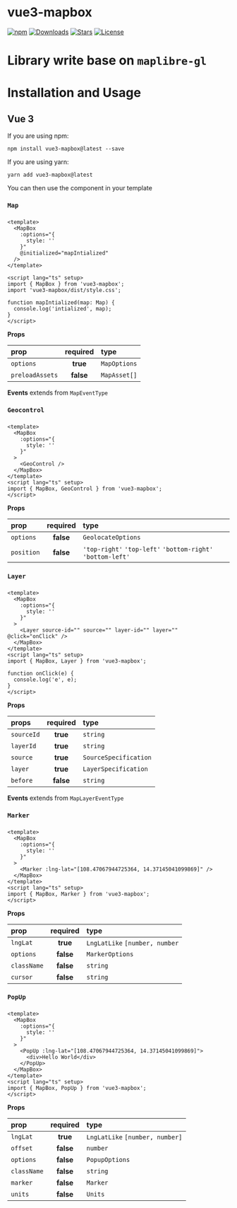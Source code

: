 # vue3-mapbox

[![npm](https://img.shields.io/npm/v/vue3-mapbox)](https://www.npmjs.com/package/vue3-mapbox) [![Downloads](https://img.shields.io/npm/dt/vue3-mapbox)](https://www.npmjs.com/package/vue3-mapbox) [![Stars](https://img.shields.io/github/stars/danh121097/vue-mapbox-gl?style=flat-square)](https://github.com/danh121097/vue-mapbox-gl/stargazers) [![License](https://img.shields.io/npm/l/vue3-mapbox)](https://github.com/danh121097/vue-mapbox-gl/blob/main/LICENSE.md)

# Library write base on `maplibre-gl`

# Installation and Usage

## Vue 3

If you are using npm:

```shell
npm install vue3-mapbox@latest --save
```

If you are using yarn:

```shell
yarn add vue3-mapbox@latest
```

You can then use the component in your template

### **`Map`**

###

```vue
<template>
  <MapBox
    :options="{
      style: ''
    }"
    @initialized="mapIntialized"
  />
</template>

<script lang="ts" setup>
import { MapBox } from 'vue3-mapbox';
import 'vue3-mapbox/dist/style.css';

function mapIntialized(map: Map) {
  console.log('intialized', map);
}
</script>
```

**Props**

| prop            | required  | type         |
| :-------------- | :-------: | :----------- |
| `options`       | **true**  | `MapOptions` |
| `preloadAssets` | **false** | `MapAsset[]` |

**Events**
extends from `MapEventType`

### **`Geocontrol`**

###

```vue
<template>
  <MapBox
    :options="{
      style: ''
    }"
  >
    <GeoControl />
  </MapBox>
</template>
<script lang="ts" setup>
import { MapBox, GeoControl } from 'vue3-mapbox';
</script>
```

**Props**

| prop       | required  | type                                                        |
| :--------- | :-------: | :---------------------------------------------------------- |
| `options`  | **false** | `GeolocateOptions`                                          |
| `position` | **false** | `'top-right'` `'top-left'` `'bottom-right'` `'bottom-left'` |

### **`Layer`**

###

```vue
<template>
  <MapBox
    :options="{
      style: ''
    }"
  >
    <Layer source-id="" source="" layer-id="" layer="" @click="onClick" />
  </MapBox>
</template>
<script lang="ts" setup>
import { MapBox, Layer } from 'vue3-mapbox';

function onClick(e) {
  console.log('e', e);
}
</script>
```

**Props**

| props      | required  | type                  |
| :--------- | :-------: | :-------------------- |
| `sourceId` | **true**  | `string`              |
| `layerId`  | **true**  | `string`              |
| `source`   | **true**  | `SourceSpecification` |
| `layer`    | **true**  | `LayerSpecification`  |
| `before`   | **false** | `string`              |

**Events**
extends from `MapLayerEventType`

### **`Marker`**

###

```vue
<template>
  <MapBox
    :options="{
      style: ''
    }"
  >
    <Marker :lng-lat="[108.47067944725364, 14.37145041099869]" />
  </MapBox>
</template>
<script lang="ts" setup>
import { MapBox, Marker } from 'vue3-mapbox';
</script>
```

**Props**

| prop        | required  | type                           |
| :---------- | :-------: | :----------------------------- |
| `lngLat`    | **true**  | `LngLatLike` `[number, number` |
| `options`   | **false** | `MarkerOptions`                |
| `className` | **false** | `string`                       |
| `cursor`    | **false** | `string`                       |

### **`PopUp`**

###

```vue
<template>
  <MapBox
    :options="{
      style: ''
    }"
  >
    <PopUp :lng-lat="[108.47067944725364, 14.37145041099869]">
      <div>Hello World</div>
    </PopUp>
  </MapBox>
</template>
<script lang="ts" setup>
import { MapBox, PopUp } from 'vue3-mapbox';
</script>
```

**Props**

| prop        | required  | type                            |
| :---------- | :-------: | :------------------------------ |
| `lngLat`    | **true**  | `LngLatLike` `[number, number]` |
| `offset`    | **false** | `number`                        |
| `options`   | **false** | `PopupOptions`                  |
| `className` | **false** | `string`                        |
| `marker`    | **false** | `Marker`                        |
| `units`     | **false** | `Units`                         |
